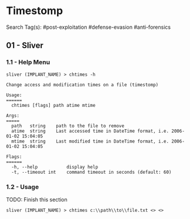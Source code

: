 # Timestomp

Search Tag(s): #post-exploitation #defense-evasion #anti-forensics

## 01 - Sliver

### 1.1 - Help Menu

```
sliver (IMPLANT_NAME) > chtimes -h

Change access and modification times on a file (timestomp)

Usage:
======
  chtimes [flags] path atime mtime

Args:
=====
  path   string    path to the file to remove
  atime  string    Last accessed time in DateTime format, i.e. 2006-01-02 15:04:05
  mtime  string    Last modified time in DateTime format, i.e. 2006-01-02 15:04:05

Flags:
======
  -h, --help           display help
  -t, --timeout int    command timeout in seconds (default: 60)
```

### 1.2 - Usage

TODO: Finish this section

`sliver (IMPLANT_NAME) > chtimes c:\\path\\to\\file.txt <> <>`